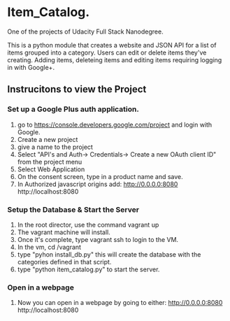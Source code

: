 # Item_Catalog.

One of the projects of Udacity Full Stack Nanodegree.

This is a python module that creates a website and JSON API for a list of items grouped into a category. Users can edit or delete items they've creating. Adding items, deleteing items and editing items requiring logging in with Google+.

## Instrucitons to view the Project

### Set up a Google Plus auth application.
1. go to https://console.developers.google.com/project and login with Google.
2. Create a new project
3. give a name to the project
4. Select "API's and Auth-> Credentials-> Create a new OAuth client ID" from the project menu
5. Select Web Application
6. On the consent screen, type in a product name and save.
7. In Authorized javascript origins add:
    http://0.0.0.0:8080
    http://localhost:8080 

### Setup the Database & Start the Server
1. In the root director, use the command vagrant up
2. The vagrant machine will install.
3. Once it's complete, type vagrant ssh to login to the VM.
4. In the vm, cd /vagrant
5. type "pyhon install_db.py" this will create the database with the categories defined in that script.
6. type "python item_catalog.py" to start the server.

### Open in a webpage
1. Now you can open in a webpage by going to either:
    http://0.0.0.0:8080
    http://localhost:8080 

